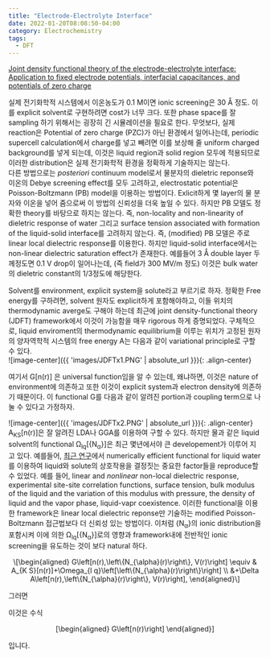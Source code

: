 ```yaml
---
title: "Electrode-Electrolyte Interface"
date: 2022-01-20T08:08:50-04:00
category: Electrochemistry
tags:
  - DFT
---
```


[Joint density functional theory of the electrode-electrolyte interface: Application to fixed electrode
potentials, interfacial capacitances, and potentials of zero charge](https://journals.aps.org/prb/abstract/10.1103/PhysRevB.86.075140)  

실제 전기화학적 시스템에서 이온농도가 0.1 M이면 ionic screening은 30 Å 정도. 이를 explicit solvent로 구현하려면 cost가 너무 크다. 또한 phase space를 잘 sampling 하기 위해서는 굉장히 긴 시뮬레이션을 필요로 한다. 무엇보다, 실제 reaction은 Potential of zero charge (PZC)가 아닌 환경에서 일어나는데, periodic supercell calculation에서 charge를 넣고 빼려면 이를 보상해 줄 uniform charged background를 넣게 되는데, 이것은 liquid region과 solid region 모두에 적용되므로 이러한 distribution은 실제 전기화학적 환경을 정확하게 기술하지는 않는다.  
다른 방법으로는 <em>posteriori</em> continuum model로서 물분자의 dieletric reponse와 이온의 Debye screening effect를 모두 고려하고, electrostatic potential은 Poisson-Boltzmann (PB) model을 이용하는 방법이다. Exlicit하게 몇 layer의 물 분자와 이온을 넣어 줌으로써 이 방법의 신뢰성을 더욱 높일 수 있다. 하지만 PB 모델도 정확한 theory를 바탕으로 하지는 않는다. 즉, non-locality and non-linearity of dieletric response of water 그리고 surface tension associated with formation of the liquid-solid interface를 고려하지 않는다. 즉, (modified) PB 모델은 주로 linear local dielectric response를 이용한다. 하지만 liquid-solid interface에서는 non-linear dielectric saturation effect가 존재한다. 예를들어 3 Å double layer 두께정도면 0.1 V drop이 일어나는데, (즉 field가 300 MV/m 정도) 이것은 bulk water의 dieletric constant의 1/3정도에 해당한다.  



Solvent를 environment, explicit system을 solute라고 부르기로 하자. 정확한 Free energy를 구하려면, solvent 원자도 explicit하게 포함해야하고, 이들 위치의 thermodynamic averge도 구해야 하는데 최근에 joint density-functional theory (JDFT) framework에서 이것이 가능함을 매우 rigorous 하게 증명되었다. 구체적으로, liquid enviroment의 thermodynamic equilibrium을 이루는 위치가 고정된 원자의 양자역학적 시스템의 free energy A는 다음과 같이 variational principle로 구할 수 있다.  
![image-center]({{ 'images/JDFTx1.PNG' | absolute_url }}){: .align-center}  

여기서 G[n(r)] 은 universal function임을 알 수 있는데, 왜냐하면, 이것은 nature of environment에 의존하고 또한 이것이 explicit system과 electron density에 의존하기 때문이다. 이 functional G를 다음과 같이 알려진 portion과 coupling term으로 나눌 수 있다고 가정하자.  

![image-center]({{ 'images/JDFTx2.PNG' | absolute_url }}){: .align-center}  
A<sub>KS</sub>[n(r)]은 잘 알려진 LDA나 GGA를 이용하여 구할 수 있다. 하지만 물과 같은 liquid solvent의 functional Ω<sub>lq</sub>[{N<sub>α</sub>}]은 최근 몇년에서야 큰 developement가 이루어 지고 있다. 예를들어, [최근 연구](https://pubs.acs.org/doi/10.1021/jp9012224)에서 numerically efficient functional for liquid water를 이용하여 liquid와 solute의 상호작용을 결정짓는 중요한 factor들을 reproduce할 수 있었다. 예를 들어, linear and <em>nonlinear</em> non-local dielectric response, experimental site-site correlation functions, surface tension, bulk modulus of the liquid and the variation of this modulus with pressure, the density of liquid and the vapor phase, liquid-vapr coexistence. 이러한 functional을 이용한 framework은 linear local dielectric reponse만 기술하는 modified Poisson-Boltzmann 접근법보다 더 신뢰성 있는 방법이다. 이처럼 {N<sub>α</sub>}의 ionic distribution을 포함시켜 이에 의한 Ω<sub>lq</sub>[{N<sub>α</sub>}]로의 영향과 framework내에 전반적인 ionic screening을 유도하는 것이 보다 natural 하다.  

<p><span class="math display">\[\begin{aligned}
G\left[n(r),\left\{N_{\alpha}(r)\right\}, V(r)\right] \equiv &amp; A_{K
S}[n(r)]+\Omega_{l q}\left[\left\{N_{\alpha}(r)\right\}\right] \\
&amp;+\Delta A\left[n(r),\left\{N_{\alpha}(r)\right\}, V(r)\right],
\end{aligned}\]</span></p>

그러면 



이것은 수식 <p><span class="math display">\[\begin{aligned} G\left[n(r)\right] \end{aligned}\]</span></p> 입니다.  
